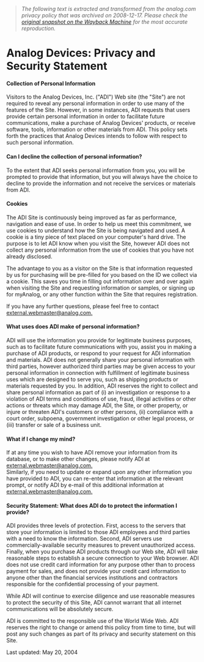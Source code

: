 > *The following text is extracted and transformed from the analog.com privacy policy that was archived on 2008-12-17. Please check the [original snapshot on the Wayback Machine](https://web.archive.org/web/20081217092614id_/http%3A//www.analog.com/en/content/privacy_and_security_statement/fca.html) for the most accurate reproduction.*

# Analog Devices: Privacy and Security Statement

#### Collection of Personal Information

Visitors to the Analog Devices, Inc. ("ADI") Web site (the "Site") are not required to reveal any personal information in order to use many of the features of the Site. However, in some instances, ADI requests that users provide certain personal information in order to facilitate future communications, make a purchase of Analog Devices' products, or receive software, tools, information or other materials from ADI. This policy sets forth the practices that Analog Devices intends to follow with respect to such personal information.

#### Can I decline the collection of personal information?

To the extent that ADI seeks personal information from you, you will be prompted to provide that information, but you will always have the choice to decline to provide the information and not receive the services or materials from ADI.

#### Cookies

The ADI Site is continuously being improved as far as performance, navigation and ease of use. In order to help us meet this commitment, we use cookies to understand how the Site is being navigated and used. A cookie is a tiny piece of text placed on your computer's hard drive. The purpose is to let ADI know when you visit the Site, however ADI does not collect any personal information from the use of cookies that you have not already disclosed.

The advantage to you as a visitor on the Site is that information requested by us for purchasing will be pre-filled for you based on the ID we collect via a cookie. This saves you time in filling out information over and over again when visiting the Site and requesting information or samples, or signing up for myAnalog, or any other function within the Site that requires registration.

If you have any further questions, please feel free to contact [external.webmaster@analog.com.](mailto:external.webmaster@analog.com)

#### What uses does ADI make of personal information?

ADI will use the information you provide for legitimate business purposes, such as to facilitate future communications with you, assist you in making a purchase of ADI products, or respond to your request for ADI information and materials. ADI does not generally share your personal information with third parties, however authorized third parties may be given access to your personal information in connection with fulfillment of legitimate business uses which are designed to serve you, such as shipping products or materials requested by you. In addition, ADI reserves the right to collect and share personal information as part of (i) an investigation or response to a violation of ADI terms and conditions of use, fraud, illegal activities or other actions or threats which may damage ADI, the Site, or other property, or injure or threaten ADI's customers or other persons, (ii) compliance with a court order, subpoena, government investigation or other legal process, or (iii) transfer or sale of a business unit.

#### What if I change my mind?

If at any time you wish to have ADI remove your information from its database, or to make other changes, please notify ADI at [external.webmaster@analog.com.](mailto:external.webmaster@analog.com)  
Similarly, if you need to update or expand upon any other information you have provided to ADI, you can re-enter that information at the relevant prompt, or notify ADI by e-mail of this additional information at [external.webmaster@analog.com.](mailto:external.webmaster@analog.com)

#### Security Statement: What does ADI do to protect the information I provide?

ADI provides three levels of protection. First, access to the servers that store your information is limited to those ADI employees and third parties with a need to know the information. Second, ADI servers use commercially-available security measures to prevent unauthorized access. Finally, when you purchase ADI products through our Web site, ADI will take reasonable steps to establish a secure connection to your Web browser. ADI does not use credit card information for any purpose other than to process payment for sales, and does not provide your credit card information to anyone other than the financial services institutions and contractors responsible for the confidential processing of your payment.

While ADI will continue to exercise diligence and use reasonable measures to protect the security of this Site, ADI cannot warrant that all internet communications will be absolutely secure.

ADI is committed to the responsible use of the World Wide Web. ADI reserves the right to change or amend this policy from time to time, but will post any such changes as part of its privacy and security statement on this Site. 

Last updated: May 20, 2004
